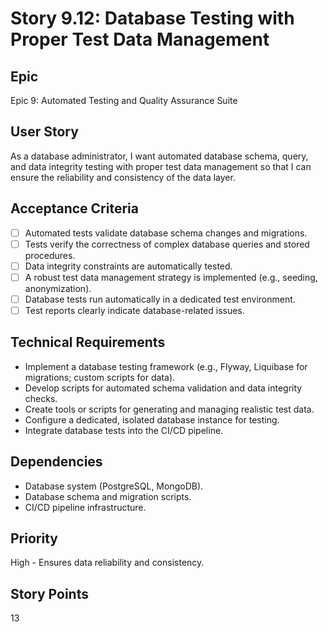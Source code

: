 # Story 9.12: Database Testing with Proper Test Data Management

## Epic
Epic 9: Automated Testing and Quality Assurance Suite

## User Story
As a database administrator, I want automated database schema, query, and data integrity testing with proper test data management so that I can ensure the reliability and consistency of the data layer.

## Acceptance Criteria
- [ ] Automated tests validate database schema changes and migrations.
- [ ] Tests verify the correctness of complex database queries and stored procedures.
- [ ] Data integrity constraints are automatically tested.
- [ ] A robust test data management strategy is implemented (e.g., seeding, anonymization).
- [ ] Database tests run automatically in a dedicated test environment.
- [ ] Test reports clearly indicate database-related issues.

## Technical Requirements
- Implement a database testing framework (e.g., Flyway, Liquibase for migrations; custom scripts for data).
- Develop scripts for automated schema validation and data integrity checks.
- Create tools or scripts for generating and managing realistic test data.
- Configure a dedicated, isolated database instance for testing.
- Integrate database tests into the CI/CD pipeline.

## Dependencies
- Database system (PostgreSQL, MongoDB).
- Database schema and migration scripts.
- CI/CD pipeline infrastructure.

## Priority
High - Ensures data reliability and consistency.

## Story Points
13
